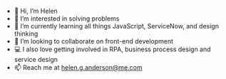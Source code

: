 - 👋 Hi, I’m Helen
- 👀 I’m interested in solving problems
- 🌱 I’m currently learning all things JavaScript, ServiceNow, and design thinking
- 💞️ I’m looking to collaborate on front-end development
- 💻 I also love getting involved in RPA, business process design and service design
- 📫 Reach me at helen.g.anderson@me.com 

<!---
grace-anderson/grace-anderson is a ✨ special ✨ repository because its `README.md` (this file) appears on your GitHub profile.
You can click the Preview link to take a look at your changes.
--->
